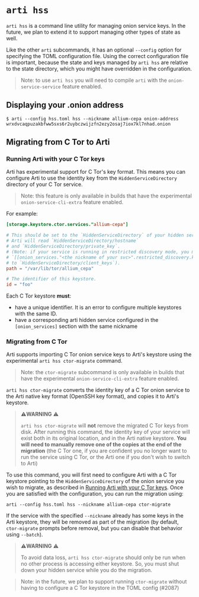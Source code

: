 # `arti hss`

`arti hss` is a command line utility for managing onion service keys.
In the future, we plan to extend it to support managing other types of state as well.

Like the other `arti` subcommands, it has an optional `--config` option for
specifying the TOML configuration file. Using the correct configuration file is
important, because the state and keys managed by `arti hss` are relative to the
state directory, which you might have overridden in the configuration.

> Note: to use `arti hss` you will need to compile `arti` with the
> `onion-service-service` feature enabled.

## Displaying your .onion address

```ignore
$ arti --config hss.toml hss --nickname allium-cepa onion-address
wrxdvcaqpuzakbfww5sxs6r2uybczwijzfn2ezy2osaj7iox7kl7nhad.onion

```

## Migrating from C Tor to Arti

### Running Arti with your C Tor keys

Arti has experimental support for C Tor's key format.
This means you can configure Arti to use the identity key from the
`HiddenServiceDirectory` directory of your C Tor service.

> Note: this feature is only available in builds that have the experimental
> `onion-service-cli-extra` feature enabled.

For example:

```toml
[storage.keystore.ctor.services."allium-cepa"]

# This should be set to the `HiddenServiceDirectory` of your hidden service.
# Arti will read `HiddenServiceDirectory/hostname`
# and `HiddenServiceDirectory/private_key`.
# (Note: if your service is running in restricted discovery mode, you must also set the
# `[[onion_services."<the nickname of your svc>".restricted_discovery.key_dirs]]`
# to `HiddenServiceDirectory/client_keys`).
path = "/var/lib/tor/allium_cepa"

# The identifier of this keystore.
id = "foo"
```

Each C Tor keystore **must**:

  * have a unique identifier. It is an error to configure multiple keystores
    with the same ID.
  * have a corresponding arti hidden service configured in the
    `[onion_services]` section with the same nickname

### Migrating from C Tor

Arti supports importing C Tor onion service keys to Arti's keystore
using the experimental `arti hss ctor-migrate` command.

> Note: the `ctor-migrate` subcommand is only available in builds that
> have the experimental `onion-service-cli-extra` feature enabled.

`arti hss ctor-migrate` converts the identity key of a C Tor onion service
to the Arti native key format (OpenSSH key format), and copies it to Arti's keystore.

> ⚠️**WARNING** ⚠️
>
> `arti hss ctor-migrate` will **not** remove the migrated C Tor keys from disk.
> After running this command, the identity key of your
> service will exist both in its original location, and in the
> Arti native keystore. **You will need to manually remove one
> of the copies at the end of the migration** (the C Tor one, if
> you are confident you no longer want to run the service
> using C Tor, or the Arti one if you don't wish to switch to Arti)

To use this command, you will first need to configure Arti
with a C Tor keystore pointing to the `HiddenServiceDirectory`
of the onion service you wish to migrate, as described in
[Running Arti with your C Tor keys](#running-arti-with-your-c-tor-keys).
Once you are satisfied with the configuration, you can run the migration using:

```ignore
arti --config hss.toml hss --nickname allium-cepa ctor-migrate
```

If the service with the specified `--nickname` already has some keys in the Arti keystore,
they will be removed as part of the migration (by default, `ctor-migrate` prompts before removal,
but you can disable that behavior using `--batch`).

> ⚠️**WARNING** ⚠️
>
> To avoid data loss, `arti hss ctor-migrate` should only be run when
> no other process is accessing either keystore.
> So, you must shut down your hidden service while you do the migration.

> Note: in the future, we plan to support running `ctor-migrate`
> without having to configure a C Tor keystore in
> the TOML config (#2087)
